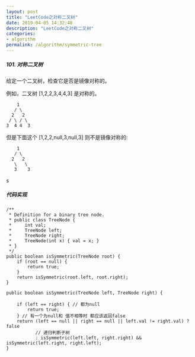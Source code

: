 ```yaml
---
layout: post
title: "LeetCode之对称二叉树"
date: 2019-04-05 14:32:48
description: "LeetCode之对称二叉树"
categories:
- algorithm
permalink: /algorithm/symmetric-tree
---
```


##### 101. 对称二叉树

给定一个二叉树，检查它是否是镜像对称的。

例如，二叉树 [1,2,2,3,4,4,3] 是对称的。

```vim
    1
   / \
  2   2
 / \ / \
3  4 4  3
```
但是下面这个 [1,2,2,null,3,null,3] 则不是镜像对称的:

```vim
    1
   / \
  2   2
   \   \
   3    3
```
s
##### 代码实现
```vim
/**
 * Definition for a binary tree node.
 * public class TreeNode {
 *     int val;
 *     TreeNode left;
 *     TreeNode right;
 *     TreeNode(int x) { val = x; }
 * }
 */
public boolean isSymmetric(TreeNode root) {
    if (root == null) {
        return true;
    }
    return isSymmetric(root.left, root.right);
}

public boolean isSymmetric(TreeNode left, TreeNode right) {

    if (left == right) { // 都为null
        return true;
    } // 有一个为null和 值不相等时 都应该返回false
    return (left == null || right == null || left.val != right.val) ? false
           // 递归判断子树
           : isSymmetric(left.left, right.right) && isSymmetric(left.right, right.left);
}
```
